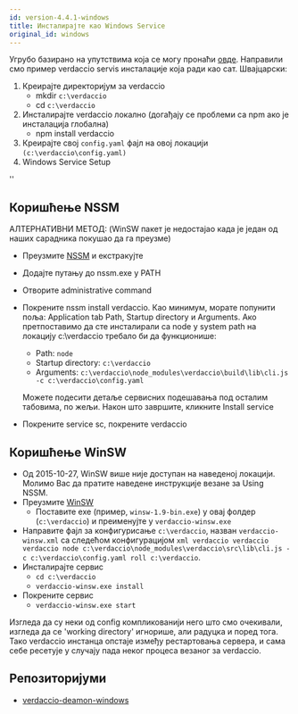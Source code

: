 ```yaml
---
id: version-4.4.1-windows
title: Инсталирајте као Windows Service
original_id: windows
---
```


Угрубо базирано на упутствима која се могу пронаћи [овде](http://asysadmin.tumblr.com/post/32941224574/running-nginx-on-windows-as-a-service). Направили смо пример verdaccio servis инсталације која ради као сат. Швајцарски:

1. Креирајте директоријум за verdaccio
    * mkdir `c:\verdaccio`
    * cd `c:\verdaccio`
2. Инсталирајте verdaccio локално (догађају се проблеми са npm ако је инсталација глобална)
    * npm install verdaccio
3. Креирајте свој `config.yaml` фајл на овој локацији `(c:\verdaccio\config.yaml)`
4. Windows Service Setup

<div id="codefund">''</div>

## Коришћење NSSM

АЛТЕРНАТИВНИ МЕТОД: (WinSW пакет је недостајао када је један од наших сарадника покушао да га преузме)

* Преузмите [NSSM](https://www.nssm.cc/download/) и екстракујте

* Додајте путању до nssm.exe у PATH

* Отворите administrative command

* Покрените nssm install verdaccio. Као минимум, морате попунити поља: Application tab Path, Startup directory и Arguments. Ако претпоставимо да сте инсталирали са node у system path на локацију c:\verdaccio требало би да функционише:
    * Path: `node`
    * Startup directory: `c:\verdaccio`
    * Arguments: `c:\verdaccio\node_modules\verdaccio\build\lib\cli.js -c c:\verdaccio\config.yaml`

    Можете подесити детаље сервисних подешавања под осталим табовима, по жељи. Након што завршите, кликните Install service

 * Покрените service sc, покрените verdaccio

## Коришћење WinSW

* Од 2015-10-27, WinSW више није доступан на наведеној локацији. Молимо Вас да пратите наведене инструкције везане за Using NSSM.
* Преузмите [WinSW](http://repo.jenkins-ci.org/releases/com/sun/winsw/winsw/)
    * Поставите exe (пример, `winsw-1.9-bin.exe`) у овај фолдер (`c:\verdaccio`) и преименујте у `verdaccio-winsw.exe`
* Направите фајл за конфигурисање `c:\verdaccio`, назван `verdaccio-winsw.xml` са следећом конфигурацијом `xml verdaccio verdaccio verdaccio node c:\verdaccio\node_modules\verdaccio\src\lib\cli.js -c c:\verdaccio\config.yaml roll c:\verdaccio`.
* Инсталирајте сервис
    * `cd c:\verdaccio`
    * `verdaccio-winsw.exe install`
* Покрените сервис
    * `verdaccio-winsw.exe start`

Изгледа да су неки од config компликованији него што смо очекивали, изгледа да се 'working directory' игнорише, али радуцка и поред тога. Тако verdaccio инстанца опстаје између рестартовања сервера, и сама себе ресетује у случају пада неког процеса везаног за verdaccio.


## Репозиторијуми

* [verdaccio-deamon-windows](https://github.com/davidenke/verdaccio-deamon-windows)
